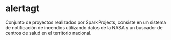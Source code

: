 # alertagt
Conjunto de proyectos realizados por SparkProjects, consiste en un sistema de notificación de incendios utilizando datos de la NASA y un buscador de centros de salud en el territorio nacional.
